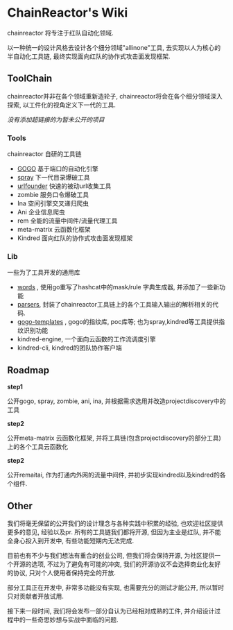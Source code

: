 # ChainReactor's Wiki

chainreactor 将专注于红队自动化领域. 

以一种统一的设计风格去设计各个细分领域"allinone"工具, 去实现以人为核心的半自动化工具链, 最终实现面向红队的协作式攻击面发现框架.

## ToolChain

chainreactor并非在各个领域重新造轮子, chainreactor将会在各个细分领域深入探索, 以工件化的视角定义下一代的工具. 

*没有添加超链接的为暂未公开的项目*

### Tools 

chainreactor 自研的工具链

- [GOGO](gogo/index.md) 基于端口的自动化引擎
- [spray](spray/index.md) 下一代目录爆破工具
- [urlfounder](https://github.com/chainreactors/urlfounder/) 快速的被动url收集工具
- zombie 服务口令爆破工具
- Ina 空间引擎交叉递归爬虫
- Ani 企业信息爬虫
- rem 全能的流量中间件/流量代理工具
- meta-matrix 云函数化框架
- Kindred 面向红队的协作式攻击面发现框架

### Lib

一些为了工具开发的通用库

* [words](https://github.com/chainreactors/words) ,  使用go重写了hashcat中的mask/rule 字典生成器, 并添加了一些新功能
* [parsers](https://github.com/chainreactors/parsers), 封装了chainreactor工具链上的各个工具输入输出的解析相关的代码. 
* [gogo-templates](https://github.com/chainreactors/gogo-templates) , gogo的指纹库, poc库等; 也为spray,kindred等工具提供指纹识别功能 
* kindred-engine, 一个面向云函数的工作流调度引擎
* kindred-cli, kindred的团队协作客户端

## Roadmap

**step1**

公开gogo, spray, zombie, ani, ina, 并根据需求选用并改造projectdiscovery中的工具

**step2**

公开meta-matrix 云函数化框架, 并将工具链(包含projectdiscovery的部分工具)上的各个工具云函数化

**step2**

公开remaitai, 作为打通内外网的流量中间件, 并初步实现kindred以及kindred的各个组件. 

## Other

我们将毫无保留的公开我们的设计理念与各种实践中积累的经验, 也欢迎社区提供更多的意见, 经验以及pr. 所有的工具链我们都将开源, 但因为主业是红队, 并不能全身心投入到开发中, 有些功能短期内无法完成.

目前也有不少与我们想法有重合的创业公司, 但我们将会保持开源, 为社区提供一个开源的选项, 不过为了避免有可能的冲突, 我们的开源协议不会选择商业化友好的协议, 只对个人使用者保持完全的开放.

部分工具正在开发中, 非常多功能没有实现, 也需要充分的测试才能公开, 所以暂时只对贡献者开放试用.

接下来一段时间, 我们将会发布一部分自认为已经相对成熟的工件, 并介绍设计过程中的一些奇思妙想与实战中面临的问题.


